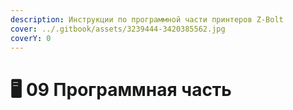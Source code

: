 ```yaml
---
description: Инструкции по программной части принтеров Z-Bolt
cover: ../.gitbook/assets/3239444-3420385562.jpg
coverY: 0
---
```


# 🖥️ 09 Программная часть

